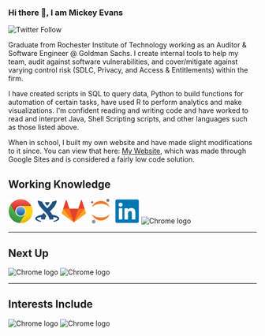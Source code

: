 ### Hi there 👋, I am Mickey Evans
![Twitter Follow](https://img.shields.io/twitter/follow/MickeyEvans_?style=social)

Graduate from Rochester Institute of Technology working as an Auditor & Software Engineer @ Goldman Sachs. I create internal tools to help my team, audit against software vulnerabilities, and cover/mitigate against varying control risk (SDLC, Privacy, and Access & Entitlements) within the firm. 

I have created scripts in SQL to query data, Python to build functions for automation of certain tasks, have used R to perform analytics and make visualizations. I'm confident reading and writing code and have worked to read and interpret Java, Shell Scripting scripts, and other languages such as those listed above.

When in school, I built my own website and have made slight modifications to it since. You can view that here: [My Website](https://sites.google.com/g.rit.edu/mickey/), which was made through Google Sites and is considered a fairly low code solution.

## Working Knowledge
<img src="https://github.com/devicons/devicon/blob/master/icons/chrome/chrome-original.svg" alt="Chrome logo" width="50" height="50" /> <img src="https://github.com/devicons/devicon/blob/master/icons/confluence/confluence-original.svg" alt="Chrome logo" width="50" height="50" /> <img src="https://github.com/devicons/devicon/blob/master/icons/gitlab/gitlab-original.svg" alt="Chrome logo" width="50" height="50" /> <img src="https://github.com/devicons/devicon/blob/master/icons/jupyter/jupyter-original.svg" alt="Chrome logo" width="50" height="50" /> <img src="https://github.com/devicons/devicon/blob/master/icons/linkedin/linkedin-original.svg" alt="Chrome logo" width="50" height="50" />
<img src="https://cdn.worldvectorlogo.com/logos/jira-1.svg" alt="Chrome logo" width="50" height="50" /> 

---

## Next Up
<img src="https://cdn.worldvectorlogo.com/logos/aws-2.svg" alt="Chrome logo" width="50" height="50" /> <img src="https://cdn.worldvectorlogo.com/logos/git.svg" alt="Chrome logo" width="50" height="50" />

---

## Interests Include
<img src="https://cdn.worldvectorlogo.com/logos/buffalo-bills-4.svg" alt="Chrome logo" width="50" height="50" /> <img src="https://cdn.worldvectorlogo.com/logos/tesla-9.svg" alt="Chrome logo" width="50" height="50" /> 
 

 
<!--
**mue8010/mue8010** is a ✨ _special_ ✨ repository because its `README.md` (this file) appears on your GitHub profile.

Here are some ideas to get you started:

- 🔭 I’m currently working on ...
- 🌱 I’m currently learning ...
- 👯 I’m looking to collaborate on ...
- 🤔 I’m looking for help with ...
- 💬 Ask me about ...
- 📫 How to reach me: ...
- 😄 Pronouns: ...
- ⚡ Fun fact: ...
-->
